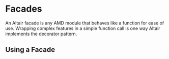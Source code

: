 # Facades

An Altair facade is any AMD module that behaves like a function for ease of use. Wrapping complex features in a simple
function call is one way Altair implements the decorator pattern.

## Using a Facade

